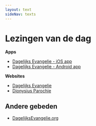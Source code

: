```yaml
---
layout: text
sideNav: texts
---
```

# Lezingen van de dag

**Apps**

- [Dagelijks Evangelie - iOS app](https://apps.apple.com/be/app/daily-gospel-and-saints/id1299694880)
- [Dagelijks Evangelie - Android app](https://play.google.com/store/apps/details?id=org.evangelizo&hl=nl)

**Websites**

- [Dagelijks Evangelie](https://dagelijksevangelie.org/)
- [Dionysius Parochie](https://dionysiusparochie.nl/liturgie/lezingen/)

## Andere gebeden

- [DagelijksEvangelie.org](https://dagelijksevangelie.org/NL/prayer)
